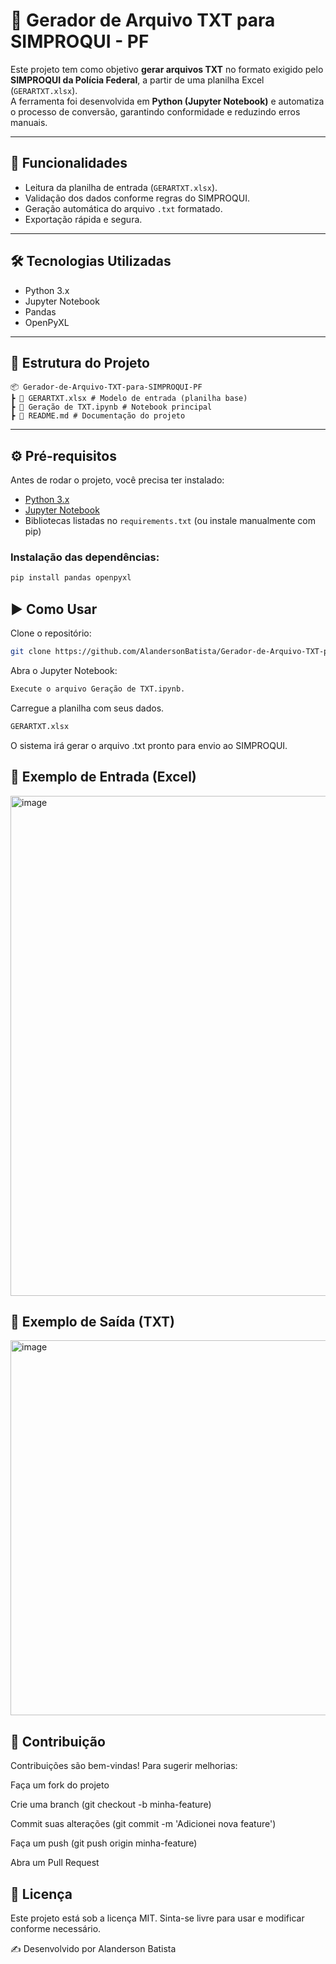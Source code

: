 # 📄 Gerador de Arquivo TXT para SIMPROQUI - PF

Este projeto tem como objetivo **gerar arquivos TXT** no formato exigido pelo **SIMPROQUI da Polícia Federal**, a partir de uma planilha Excel (`GERARTXT.xlsx`).  
A ferramenta foi desenvolvida em **Python (Jupyter Notebook)** e automatiza o processo de conversão, garantindo conformidade e reduzindo erros manuais.

---

## 🚀 Funcionalidades
- Leitura da planilha de entrada (`GERARTXT.xlsx`).
- Validação dos dados conforme regras do SIMPROQUI.
- Geração automática do arquivo `.txt` formatado.
- Exportação rápida e segura.

---

## 🛠️ Tecnologias Utilizadas
- Python 3.x
- Jupyter Notebook
- Pandas
- OpenPyXL

---

## 📂 Estrutura do Projeto
```
📦 Gerador-de-Arquivo-TXT-para-SIMPROQUI-PF
┣ 📜 GERARTXT.xlsx # Modelo de entrada (planilha base)
┣ 📜 Geração de TXT.ipynb # Notebook principal
┣ 📜 README.md # Documentação do projeto
```

---

## ⚙️ Pré-requisitos
Antes de rodar o projeto, você precisa ter instalado:
- [Python 3.x](https://www.python.org/downloads/)
- [Jupyter Notebook](https://jupyter.org/install)
- Bibliotecas listadas no `requirements.txt` (ou instale manualmente com pip)

### Instalação das dependências:
```bash
pip install pandas openpyxl
```

## ▶️ Como Usar
Clone o repositório:

```bash
git clone https://github.com/AlandersonBatista/Gerador-de-Arquivo-TXT-para-SIMPROQUI-PF.git
```
Abra o Jupyter Notebook:

```bash
Execute o arquivo Geração de TXT.ipynb.
```

Carregue a planilha com seus dados.
```bash
GERARTXT.xlsx 
```

O sistema irá gerar o arquivo .txt pronto para envio ao SIMPROQUI.

## 📌 Exemplo de Entrada (Excel)
<img width="800" alt="image" src="https://github.com/user-attachments/assets/7127a4e3-a28f-4b1e-b8c6-1b60ac00fb1b" />

## 📌 Exemplo de Saída (TXT)
<img width="600" alt="image" src="https://github.com/user-attachments/assets/38c6222d-2c67-413f-83e5-67d9e83e4d21" />


## 🤝 Contribuição
Contribuições são bem-vindas!
Para sugerir melhorias:

Faça um fork do projeto

Crie uma branch (git checkout -b minha-feature)

Commit suas alterações (git commit -m 'Adicionei nova feature')

Faça um push (git push origin minha-feature)

Abra um Pull Request

## 📜 Licença
Este projeto está sob a licença MIT.
Sinta-se livre para usar e modificar conforme necessário.

✍️ Desenvolvido por Alanderson Batista
